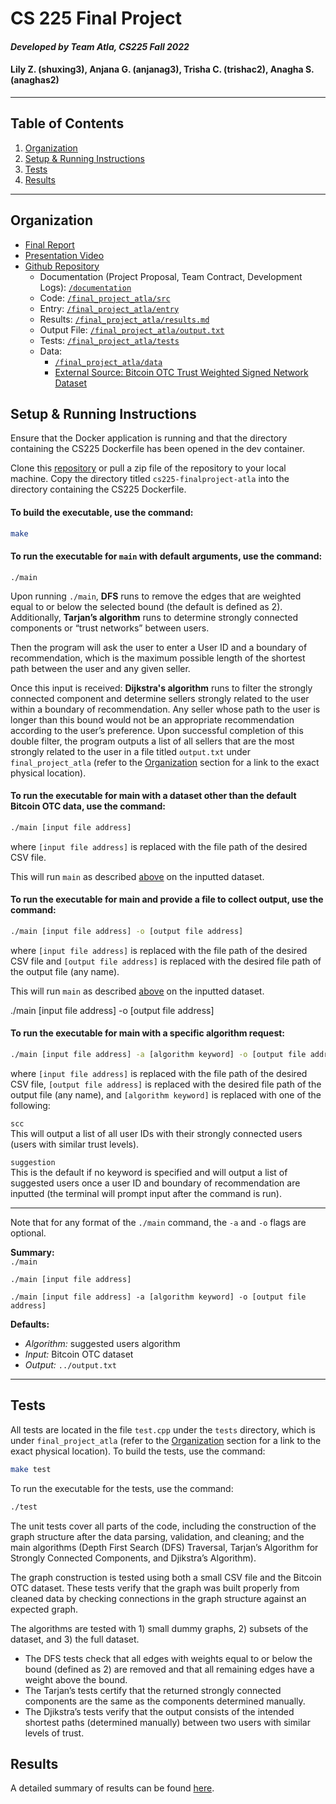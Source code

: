 # CS 225 Final Project
#### *Developed by **Team Atla**, CS225 Fall 2022*
#### Lily Z. (shuxing3), Anjana G. (anjanag3), Trisha C. (trishac2), Anagha S. (anaghas2) 
- - -
## Table of Contents
1. [Organization](#organization)
2. [Setup & Running Instructions](#setup--running-instructions)
3. [Tests](#tests)
4. [Results](#results)
- - -
## Organization
- [Final Report](https://docs.google.com/document/d/1cd8VkSTXaGe4ck-VW-u77L7J2TSxZElRIULlsFcRh9w/edit?usp=sharing)
- [Presentation Video](https://illinois.zoom.us/rec/play/uLt5crYYIYsWwYwacecyYeYFQ63mj0yeVdUE0cCi_bRJApU5agiPb7pOiEPKLOyrPUpGo6Fvb3KOtrN6.gOlPTW_XtGHRPryV?continueMode=true&_x_zm_rtaid=D5T4zKyWQN6tl1yVks7esg.1670643977688.5a34bcd22734df256e3397b56fd68597&_x_zm_rhtaid=513)
- [Github Repository](https://github.com/trishacho/cs225-finalproject-atla)
  - Documentation (Project Proposal, Team Contract, Development Logs): [`/documentation`](https://github.com/trishacho/cs225-finalproject-atla/tree/main/Documentation)
  - Code: [`/final_project_atla/src`](https://github.com/trishacho/cs225-finalproject-atla/tree/main/final_project_atla/src)
  - Entry: [`/final_project_atla/entry`](https://github.com/trishacho/cs225-finalproject-atla/tree/main/final_project_atla/entry)
  - Results: [`/final_project_atla/results.md`](https://github.com/trishacho/cs225-finalproject-atla/blob/main/final_project_atla/output.txt)
  - Output File: [`/final_project_atla/output.txt`](https://github.com/trishacho/cs225-finalproject-atla/blob/main/final_project_atla/output.txt)
  - Tests: [`/final_project_atla/tests`](https://github.com/trishacho/cs225-finalproject-atla/tree/main/final_project_atla/tests)
  - Data:
    - [`/final_project_atla/data`](https://github.com/trishacho/cs225-finalproject-atla/tree/main/final_project_atla/data)
    - [External Source: Bitcoin OTC Trust Weighted Signed Network Dataset](http://snap.stanford.edu/data/soc-sign-bitcoin-otc.html)
 
## Setup & Running Instructions
Ensure that the Docker application is running and that the directory containing the CS225 Dockerfile has been opened in the dev container.

Clone this [repository](https://github.com/trishacho/cs225-finalproject-atla) or pull a zip file of the repository to your local machine. Copy the directory titled `cs225-finalproject-atla` into the directory containing the CS225 Dockerfile.

#### **To build the executable, use the command:**
```bash
make
```
#### **To run the executable for `main` with default arguments, use the command:**
```
./main
```
Upon running `./main`, **DFS** runs to remove the edges that are weighted equal to or below the selected bound (the default is defined as 2). Additionally, **Tarjan’s algorithm** runs to determine strongly connected components or “trust networks” between users.
 
Then the program will ask the user to enter a User ID and a boundary of recommendation, which is the maximum possible length of the shortest path between the user and any given seller.
 
Once this input is received: **Dijkstra's algorithm** runs to filter the strongly connected component and determine sellers strongly related to the user within a boundary of recommendation. Any seller whose path to the user is longer than this bound would not be an appropriate recommendation according to the user’s preference. Upon successful completion of this double filter, the program outputs a list of all sellers that are the most strongly related to the user in a file titled `output.txt` under `final_project_atla` (refer to the [Organization](#organization) section for a link to the exact physical location).
 
#### **To run the executable for main with a dataset other than the default Bitcoin OTC data, use the command:**
```bash
./main [input file address]
```
where `[input file address]` is replaced with the file path of the desired CSV file.
 
This will run `main` as described [above](#to-run-the-executable-for-main-with-default-arguments-use-the-command) on the inputted dataset.

#### **To run the executable for main and provide a file to collect output, use the command:**
```bash
./main [input file address] -o [output file address]
```
where `[input file address]` is replaced with the file path of the desired CSV file and `[output file address]` is replaced with the desired file path of the output file (any name).
 
This will run `main` as described [above](#to-run-the-executable-for-main-with-default-arguments-use-the-command) on the inputted dataset.

./main [input file address] -o [output file address]

#### **To run the executable for main with a specific algorithm request:**
```bash
./main [input file address] -a [algorithm keyword] -o [output file address]
```
where `[input file address]` is replaced with the file path of the desired CSV file, `[output file address]` is replaced with the desired file path of the output file (any name), and `[algorithm keyword]` is replaced with one of the following:

`scc` <br/>
This will output a list of all user IDs with their strongly connected users (users with similar trust levels).

`suggestion` <br/>
This is the default if no keyword is specified and will output a list of suggested users once a user ID and boundary of recommendation are inputted (the terminal will prompt input after the command is run).

- - -
Note that for any format of the `./main` command, the `-a` and `-o` flags are optional.

**Summary:** <br/>
`./main`

`./main [input file address]`

`./main [input file address] -a [algorithm keyword] -o [output file address]`

**Defaults:** <br/>
- *Algorithm:* suggested users algorithm <br/>
- *Input:* Bitcoin OTC dataset <br/>
- *Output:* `../output.txt`
- - -

 
## Tests
All tests are located in the file `test.cpp` under the `tests` directory, which is under `final_project_atla` (refer to the [Organization](#organization) section for a link to the exact physical location). To build the tests, use the command:
```bash
make test
```
To run the executable for the tests, use the command:
```bash
./test
```
The unit tests cover all parts of the code, including the construction of the graph structure after the data parsing, validation, and cleaning; and the main algorithms (Depth First Search (DFS) Traversal, Tarjan’s Algorithm for Strongly Connected Components, and Djikstra’s Algorithm).
 
The graph construction is tested using both a small CSV file and the Bitcoin OTC dataset. These tests verify that the graph was built properly from cleaned data by checking connections in the graph structure against an expected graph. 
 
The algorithms are tested with 1) small dummy graphs, 2) subsets of the dataset, and 3) the full dataset. 
- The DFS tests check that all edges with weights equal to or below the bound (defined as 2) are removed and that all remaining edges have a weight above the bound. 
- The Tarjan’s tests certify that the returned strongly connected components are the same as the components determined manually. 
- The Djikstra’s tests verify that the output consists of the intended shortest paths (determined manually) between two users with similar levels of trust.
 
## Results
A detailed summary of results can be found [here](https://github.com/trishacho/cs225-finalproject-atla/tree/main/Documentation/results.md).